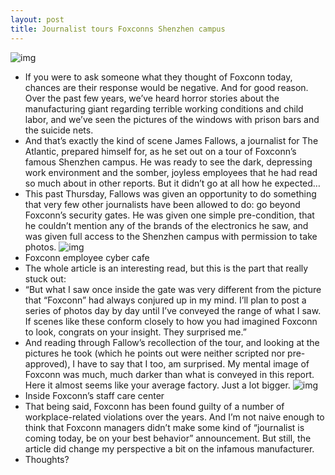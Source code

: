 ```yaml
---
layout: post
title: Journalist tours Foxconns Shenzhen campus
---
```

![img](http://media.idownloadblog.com/wp-content/uploads/2012/10/Foxconn4-thumb-620x401-102212-e1375086956678.png)
* If you were to ask someone what they thought of Foxconn today, chances are their response would be negative. And for good reason. Over the past few years, we’ve heard horror stories about the manufacturing giant regarding terrible working conditions and child labor, and we’ve seen the pictures of the windows with prison bars and the suicide nets.
* And that’s exactly the kind of scene James Fallows, a journalist for The Atlantic, prepared himself for, as he set out on a tour of Foxconn’s famous Shenzhen campus. He was ready to see the dark, depressing work environment and the somber, joyless employees that he had read so much about in other reports. But it didn’t go at all how he expected…
* This past Thursday, Fallows was given an opportunity to do something that very few other journalists have been allowed to do: go beyond Foxconn’s security gates. He was given one simple pre-condition, that he couldn’t mention any of the brands of the electronics he saw, and was given full access to the Shenzhen campus with permission to take photos.
![img](http://media.idownloadblog.com/wp-content/uploads/2012/10/FoxConn1-thumb-620x322-102216.png)
* Foxconn employee cyber cafe
* The whole article is an interesting read, but this is the part that really stuck out:
* “But what I saw once inside the gate was very different from the picture that “Foxconn” had always conjured up in my mind. I’ll plan to post a series of photos day by day until I’ve conveyed the range of what I saw. If scenes like these conform closely to how you had imagined Foxconn to look, congrats on your insight. They surprised me.”
* And reading through Fallow’s recollection of the tour, and looking at the pictures he took (which he points out were neither scripted nor pre-approved), I have to say that I too, am surprised. My mental image of Foxconn was much, much darker than what is conveyed in this report. Here it almost seems like your average factory. Just a lot bigger.
![img](http://media.idownloadblog.com/wp-content/uploads/2012/10/Foxconn9-thumb-1000x750-102220-thumb-620x465-102221-e1350732496475.jpg)
* Inside Foxconn’s staff care center
* That being said, Foxconn has been found guilty of a number of workplace-related violations over the years. And I’m not naive enough to think that Foxconn managers didn’t make some kind of “journalist is coming today, be on your best behavior” announcement. But still, the article did change my perspective a bit on the infamous manufacturer.
* Thoughts?

